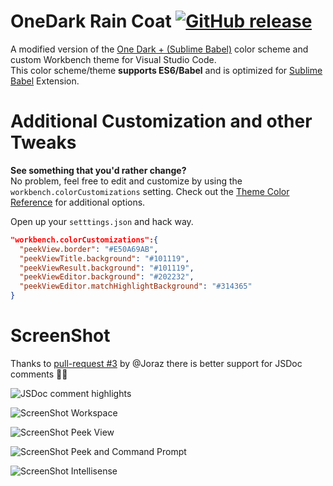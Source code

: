 # OneDark Rain Coat [![GitHub release](https://img.shields.io/github/release/ginfuru/vscode-onedark-raincoat.svg)](https://github.com/ginfuru/vscode-onedark-raincoat/releases)
A modified version of the [One Dark + (Sublime Babel)](https://marketplace.visualstudio.com/items?itemName=joshpeng.theme-onedark-sublime) color scheme and custom Workbench theme for Visual Studio Code.<br>
This color scheme/theme **supports ES6/Babel** and is optimized for [Sublime Babel](https://marketplace.visualstudio.com/items?itemName=joshpeng.sublime-babel-vscode) Extension.

# Additional Customization and other Tweaks
**See something that you'd rather change?**<br>
No problem, feel free to edit and customize by using the `workbench.colorCustomizations` setting. Check out the [Theme Color Reference](https://code.visualstudio.com/docs/getstarted/theme-color-reference) for additional options.

Open up your `setttings.json` and hack way.

```json
"workbench.colorCustomizations":{
  "peekView.border": "#E50A69AB",
  "peekViewTitle.background": "#101119",
  "peekViewResult.background": "#101119",
  "peekViewEditor.background": "#202232",
  "peekViewEditor.matchHighlightBackground": "#314365"
}
```

# ScreenShot
Thanks to [pull-request #3](https://github.com/ginfuru/vscode-onedark-raincoat/pull/3) by @Joraz there is better support for JSDoc comments 👍🏼

![JSDoc comment highlights](https://user-images.githubusercontent.com/6012242/26871893-9eb41772-4b6c-11e7-9db1-e60715fe7cc7.png)

![ScreenShot Workspace](https://raw.github.com/ginfuru/vscode-onedark-raincoat/master/images/screenshotA.png)

![ScreenShot Peek View](https://raw.github.com/ginfuru/vscode-onedark-raincoat/master/images/screenshotB.png)

![ScreenShot Peek and Command Prompt](https://raw.github.com/ginfuru/vscode-onedark-raincoat/master/images/screenshotC.png)

![ScreenShot Intellisense](https://raw.github.com/ginfuru/vscode-onedark-raincoat/master/images/ScreenShotD.png)